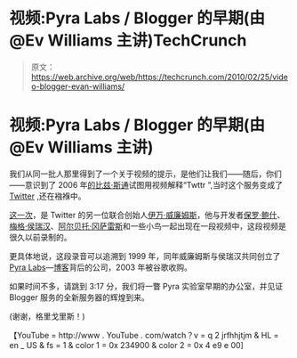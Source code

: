 # 视频:Pyra Labs / Blogger 的早期(由@Ev Williams 主讲)TechCrunch

> 原文：<https://web.archive.org/web/https://techcrunch.com/2010/02/25/video-blogger-evan-williams/>

# 视频:Pyra Labs / Blogger 的早期(由@Ev Williams 主讲)

我们从同一批人那里得到了一个关于视频的提示，是他们让我们——随后，你们——意识到了 2006 年[的](https://web.archive.org/web/20221207201350/https://beta.techcrunch.com/2010/02/10/the-zany-2006-twitter-video-biz-stone-would-probably-rather-forget/)[比兹·斯通](https://web.archive.org/web/20221207201350/http://www.crunchbase.com/person/biz-stone)试图用视频解释“Twttr ”,当时这个服务变成了 [Twitter](https://web.archive.org/web/20221207201350/http://twitter.com/) ,还在襁褓中。

[这一次](https://web.archive.org/web/20221207201350/http://sayomg.com/2010/02/25/omg-this-is-how-blogger-com-started/)，是 Twitter 的另一位联合创始人[伊万·威廉姆斯](https://web.archive.org/web/20221207201350/http://www.crunchbase.com/person/evan-williams)，他与开发者[保罗·鲍什](https://web.archive.org/web/20221207201350/http://www.linkedin.com/in/paulbausch)、[梅格·侯瑞汉](https://web.archive.org/web/20221207201350/http://megnut.com/)、[阿尔贝托·冈萨雷斯](https://web.archive.org/web/20221207201350/http://www.betobeto.com/about)和一些小鸟一起出现在一段视频中，这段视频是很久以前录制的。

更具体地说，这段录音可以追溯到 1999 年，同年威廉姆斯与侯瑞汉共同创立了[Pyra Labs](https://web.archive.org/web/20221207201350/http://www.crunchbase.com/company/pyra-labs)—[博客](https://web.archive.org/web/20221207201350/http://www.crunchbase.com/product/blogger)背后的公司，2003 年被谷歌收购。

如果时间不多，请跳到 3:17 分，我们将一瞥 Pyra 实验室早期的办公室，并见证 Blogger 服务的全新服务器的辉煌到来。

(谢谢，格里戈里斯！)

【YouTube = http://www . YouTube . com/watch？v = q 2 jrfhhjtjm & HL = en _ US & fs = 1 & color 1 = 0x 234900 & color 2 = 0x 4 e9 e 00]